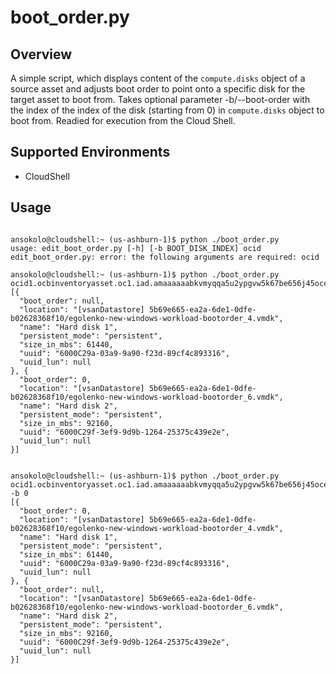 # boot_order.py

## Overview
A simple script, which displays content of the `compute.disks` object of a source asset and adjusts boot order to point onto a specific disk for the target asset to boot from. Takes optional parameter -b/--boot-order with the index of the index of the disk (starting from 0) in `compute.disks` object to boot from. Readied for execution from the Cloud Shell.

## Supported Environments
- CloudShell

## Usage
```

ansokolo@cloudshell:~ (us-ashburn-1)$ python ./boot_order.py
usage: edit_boot_order.py [-h] [-b BOOT_DISK_INDEX] ocid
edit_boot_order.py: error: the following arguments are required: ocid

ansokolo@cloudshell:~ (us-ashburn-1)$ python ./boot_order.py ocid1.ocbinventoryasset.oc1.iad.amaaaaaabkvmyqqa5u2ypgvw5k67be656j45oceyjbd4u4srkax435locshq
[{
  "boot_order": null,
  "location": "[vsanDatastore] 5b69e665-ea2a-6de1-0dfe-b02628368f10/egolenko-new-windows-workload-bootorder_4.vmdk",
  "name": "Hard disk 1",
  "persistent_mode": "persistent",
  "size_in_mbs": 61440,
  "uuid": "6000C29a-03a9-9a90-f23d-89cf4c893316",
  "uuid_lun": null
}, {
  "boot_order": 0,
  "location": "[vsanDatastore] 5b69e665-ea2a-6de1-0dfe-b02628368f10/egolenko-new-windows-workload-bootorder_6.vmdk",
  "name": "Hard disk 2",
  "persistent_mode": "persistent",
  "size_in_mbs": 92160,
  "uuid": "6000C29f-3ef9-9d9b-1264-25375c439e2e",
  "uuid_lun": null
}]


ansokolo@cloudshell:~ (us-ashburn-1)$ python ./boot_order.py ocid1.ocbinventoryasset.oc1.iad.amaaaaaabkvmyqqa5u2ypgvw5k67be656j45oceyjbd4u4srkax435locshq -b 0
[{
  "boot_order": 0,
  "location": "[vsanDatastore] 5b69e665-ea2a-6de1-0dfe-b02628368f10/egolenko-new-windows-workload-bootorder_4.vmdk",
  "name": "Hard disk 1",
  "persistent_mode": "persistent",
  "size_in_mbs": 61440,
  "uuid": "6000C29a-03a9-9a90-f23d-89cf4c893316",
  "uuid_lun": null
}, {
  "boot_order": null,
  "location": "[vsanDatastore] 5b69e665-ea2a-6de1-0dfe-b02628368f10/egolenko-new-windows-workload-bootorder_6.vmdk",
  "name": "Hard disk 2",
  "persistent_mode": "persistent",
  "size_in_mbs": 92160,
  "uuid": "6000C29f-3ef9-9d9b-1264-25375c439e2e",
  "uuid_lun": null
}]
```